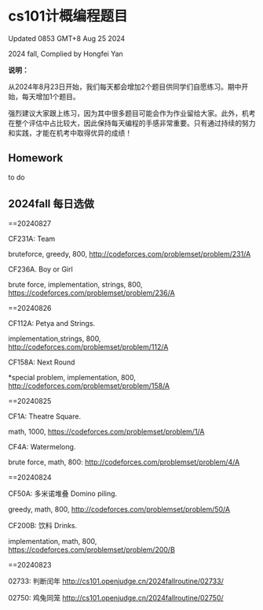 # cs101计概编程题目

Updated 0853 GMT+8 Aug 25 2024

2024 fall, Complied by Hongfei Yan



**说明：**

从2024年8月23日开始，我们每天都会增加2个题目供同学们自愿练习。期中开始，每天增加1个题目。

强烈建议大家跟上练习，因为其中很多题目可能会作为作业留给大家。此外，机考在整个评估中占比较大，因此保持每天编程的手感非常重要。只有通过持续的努力和实践，才能在机考中取得优异的成绩！



## Homework

to do



## 2024fall 每日选做

<!-- ### ==2024/08/31 -->

==20240827

CF231A: Team

bruteforce, greedy, 800, http://codeforces.com/problemset/problem/231/A

CF236A. Boy or Girl

brute force, implementation, strings, 800, https://codeforces.com/problemset/problem/236/A


==20240826

CF112A: Petya and Strings.

implementation,strings, 800, http://codeforces.com/problemset/problem/112/A

CF158A: Next Round

*special problem, implementation, 800, http://codeforces.com/problemset/problem/158/A


==20240825

CF1A: Theatre Square.

math, 1000, https://codeforces.com/problemset/problem/1/A

CF4A: Watermelong.

brute force, math, 800: http://codeforces.com/problemset/problem/4/A


==20240824

CF50A: 多米诺堆叠 Domino piling.

greedy, math, 800, http://codeforces.com/problemset/problem/50/A

CF200B: 饮料 Drinks.

implementation, math, 800, https://codeforces.com/problemset/problem/200/B



==20240823

02733: 判断闰年
http://cs101.openjudge.cn/2024fallroutine/02733/

02750: 鸡兔同笼
http://cs101.openjudge.cn/2024fallroutine/02750/
